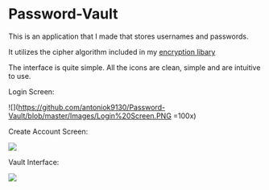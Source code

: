 # Password-Vault
This is an application that I made that stores usernames and passwords.

It utilizes the cipher algorithm included in my [encryption libary](https://github.com/antoniok9130/Encryption-Library)

The interface is quite simple. All the icons are clean, simple and are intuitive to use.

Login Screen:

![](https://github.com/antoniok9130/Password-Vault/blob/master/Images/Login%20Screen.PNG =100x)

Create Account Screen:

![](https://github.com/antoniok9130/Password-Vault/blob/master/Images/Create%20Account%20Screen.PNG )

Vault Interface:

![](https://github.com/antoniok9130/Password-Vault/blob/master/Images/Vault%20Interface%20Blurred.PNG )
